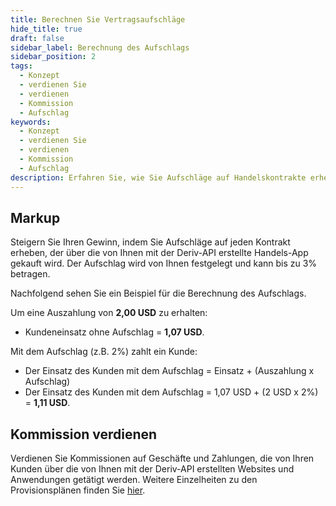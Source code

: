```yaml
---
title: Berechnen Sie Vertragsaufschläge
hide_title: true
draft: false
sidebar_label: Berechnung des Aufschlags
sidebar_position: 2
tags:
  - Konzept
  - verdienen Sie
  - verdienen
  - Kommission
  - Aufschlag
keywords:
  - Konzept
  - verdienen Sie
  - verdienen
  - Kommission
  - Aufschlag
description: Erfahren Sie, wie Sie Aufschläge auf Handelskontrakte erheben können, die Sie über Ihre Handels-App kaufen.
---
```


## Markup

Steigern Sie Ihren Gewinn, indem Sie Aufschläge auf jeden Kontrakt erheben, der über die von Ihnen mit der Deriv-API erstellte Handels-App gekauft wird. Der Aufschlag wird von Ihnen festgelegt und kann bis zu 3% betragen.

Nachfolgend sehen Sie ein Beispiel für die Berechnung des Aufschlags.

Um eine Auszahlung von **2,00 USD** zu erhalten:

- Kundeneinsatz ohne Aufschlag = **1,07 USD**.

Mit dem Aufschlag (z.B. 2%) zahlt ein Kunde:

- Der Einsatz des Kunden mit dem Aufschlag = Einsatz + (Auszahlung x Aufschlag)
- Der Einsatz des Kunden mit dem Aufschlag = 1,07 USD + (2 USD x 2%) = **1,11 USD**.

## Kommission verdienen

Verdienen Sie Kommissionen auf Geschäfte und Zahlungen, die von Ihren Kunden über die von Ihnen mit der Deriv-API erstellten Websites und Anwendungen getätigt werden. Weitere Einzelheiten zu den Provisionsplänen finden Sie [hier](https://www.deriv.com/partners/affiliate-ib).
